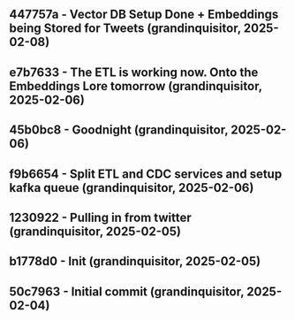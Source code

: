 ## 447757a - Vector DB Setup Done + Embeddings being Stored for Tweets (grandinquisitor, 2025-02-08)
## e7b7633 - The ETL is working now. Onto the Embeddings Lore tomorrow (grandinquisitor, 2025-02-06)
## 45b0bc8 - Goodnight (grandinquisitor, 2025-02-06)
## f9b6654 - Split ETL and CDC services and setup kafka queue (grandinquisitor, 2025-02-06)
## 1230922 - Pulling in from twitter (grandinquisitor, 2025-02-05)
## b1778d0 - Init (grandinquisitor, 2025-02-05)
## 50c7963 - Initial commit (grandinquisitor, 2025-02-04)